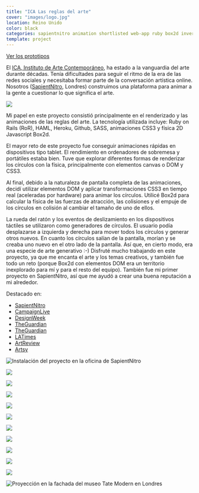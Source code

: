 ```yaml
---
title: "ICA Las reglas del arte"
cover: "images/logo.jpg"
location: Reino Unido
color: black
categories: sapientnitro animation shortlisted web-app ruby box2d inverted creative-tech
template: project
---
```


<p class="align-center">
<a class="btn external" role="button" href="http://work.joanmira.com/demos/artrules/" target="_blank" rel="noopener noreferrer">Ver los prototipos</a>
</p>

El [ICA, Instituto de Arte Contemporáneo](https://www.ica.org.uk/), ha estado a la vanguardia del arte durante décadas. Tenía dificultades para seguir el ritmo de la era de las redes sociales y necesitaba formar parte de la conversación artística online. Nosotros ([SapientNitro](http://www.sapientnitro.com/), Londres) construimos una plataforma para animar a la gente a cuestionar lo que significa el arte.

![](/trabajo/artrules/images/12.png)

Mi papel en este proyecto consistió principalmente en el renderizado y las animaciones de las reglas del arte. La tecnología utilizada incluye: Ruby on Rails (RoR), HAML, Heroku, Github, SASS, animaciones CSS3 y física 2D Javascript Box2d.

El mayor reto de este proyecto fue conseguir animaciones rápidas en dispositivos tipo tablet. El rendimiento en ordenadores de sobremesa y portátiles estaba bien. Tuve que explorar diferentes formas de renderizar los círculos con la física, principalmente con elementos canvas o DOM y CSS3.

Al final, debido a la naturaleza de pantalla completa de las animaciones, decidí utilizar elementos DOM y aplicar transformaciones CSS3 en tiempo real (aceleradas por hardware) para animar los círculos. Utilicé Box2d para calcular la física de las fuerzas de atracción, las colisiones y el empuje de los círculos en colisión al cambiar el tamaño de uno de ellos.

La rueda del ratón y los eventos de deslizamiento en los dispositivos táctiles se utilizaron como generadores de círculos. El usuario podía desplazarse a izquierda y derecha para mover todos los círculos y generar otros nuevos. En cuanto los círculos salían de la pantalla, morían y se creaba uno nuevo en el otro lado de la pantalla. Así que, en cierto modo, era una especie de arte generativo :-)
Disfruté mucho trabajando en este proyecto, ya que me encanta el arte y los temas creativos, y también fue todo un reto (porque Box2d con elementos DOM era un territorio inexplorado para mí y para el resto del equipo). También fue mi primer proyecto en SapientNitro, así que me ayudó a crear una buena reputación a mi alrededor.

Destacado en:

- [SapientNitro](http://www.sapient.co.in/en-us/news/press-releases/year2013/sapientnitro-creates-innovative-social-media-campaign-for-the-institute-of-contemporary-arts.html)
- [CampaignLive](https://www.campaignlive.co.uk/article/institute-contemporary-arts-art-rules-sapientnitro/1208923)
- [DesignWeek](https://www.designweek.co.uk/issues/july-2013/sapient-nitro-creates-art-rules-social-network-for-ica/)
- [TheGuardian](https://www.theguardian.com/commentisfree/2013/aug/29/ica-art-rules-crowdsourced)
- [TheGuardian](https://www.theguardian.com/culture/2013/jul/31/art-rules-ica-twitter-online-debate)
- [LATimes](https://www.latimes.com/entertainment/arts/culture/la-et-cm-ica-art-rules-20130801-story.html)
- [ArtReview](https://artreview.com/news/ica_art_rules/)
- [Artsy](https://www.artsy.net/article/glenn-michael-ebert-who-makes-the-rules-of-art-number-whatisart)


![](/work/artrules/images/wall-installation.jpg "Instalación del proyecto en la oficina de SapientNitro")

![](/work/artrules/images/1.png)

![](/work/artrules/images/3.jpg)

![](/work/artrules/images/4.jpg)

![](/work/artrules/images/2.jpg)

![](/work/artrules/images/5.jpg)

![](/work/artrules/images/6.jpg)

![](/work/artrules/images/7.jpg)

![](/work/artrules/images/8.jpg)

![](/work/artrules/images/9.jpg)

![](/work/artrules/images/10.jpg)

![](/work/artrules/images/11.jpg "Proyección en la fachada del museo Tate Modern en Londres")
